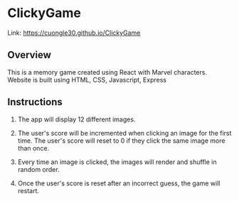 # ClickyGame

Link: https://cuongle30.github.io/ClickyGame

## Overview

This is a memory game created using React with Marvel characters. Website is built using HTML, CSS, Javascript, Express


## Instructions

1. The app will display 12 different images.

2. The user's score will be incremented when clicking an image for the first time. The user's score will reset to 0 if they click the same image more than once.

3. Every time an image is clicked, the images will render and shuffle in random order.

4. Once the user's score is reset after an incorrect guess, the game will restart.
